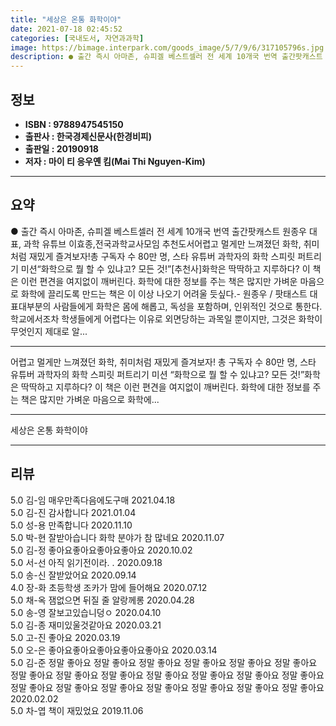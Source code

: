 ```yaml
---
title: "세상은 온통 화학이야"
date: 2021-07-18 02:45:52
categories: [국내도서, 자연과과학]
image: https://bimage.interpark.com/goods_image/5/7/9/6/317105796s.jpg
description: ● 출간 즉시 아마존, 슈피겔 베스트셀러 전 세계 10개국 번역 출간팟캐스트 원종우 대표, 과학 유튜브 이효종,전국과학교사모임 추천도서어렵고 멀게만 느껴졌던 화학, 취미처럼 재밌게 즐겨보자!총 구독자 수 80만 명, 스타 유튜버 과학자의 화학 스피릿 퍼트리기 미션“화학으로 뭘 할
---
```


## **정보**

- **ISBN : 9788947545150**
- **출판사 : 한국경제신문사(한경비피)**
- **출판일 : 20190918**
- **저자 : 마이 티 응우옌 킴(Mai Thi Nguyen-Kim)**

------



## **요약**

●  출간 즉시 아마존, 슈피겔 베스트셀러 전 세계 10개국 번역 출간팟캐스트  원종우 대표, 과학 유튜브  이효종,전국과학교사모임 추천도서어렵고 멀게만 느껴졌던 화학, 취미처럼 재밌게 즐겨보자!총 구독자 수 80만 명, 스타 유튜버 과학자의 화학 스피릿 퍼트리기 미션“화학으로 뭘 할 수 있냐고? 모든 것!”[추천사]화학은 딱딱하고 지루하다? 이 책은 이런 편견을 여지없이 깨버린다. 화학에 대한 정보를 주는 책은 많지만 가벼운 마음으로 화학에 끌리도록 만드는 책은 이 이상 나오기 어려울 듯싶다.- 원종우 /  팟태스트  대표대부분의 사람들에게 화학은 몸에 해롭고, 독성을 포함하며, 인위적인 것으로 통한다. 학교에서조차 학생들에게 어렵다는 이유로 외면당하는 과목일 뿐이지만, 그것은 화학이 무엇인지 제대로 알...

------

어렵고 멀게만 느껴졌던 화학, 취미처럼 재밌게 즐겨보자!
총 구독자 수 80만 명, 스타 유튜버 과학자의 화학 스피릿 퍼트리기 미션
“화학으로 뭘 할 수 있냐고? 모든 것!”화학은 딱딱하고 지루하다? 
이 책은 이런 편견을 여지없이 깨버린다. 화학에 대한 정보를 주는 책은 많지만 가벼운 마음으로 화학에... 

------


세상은 온통 화학이야 

------


## **리뷰** 

5.0 김-임 매우만족다음에도구매  2021.04.18 <br/>5.0 김-진 감사합니다  2021.01.04 <br/>5.0 성-용 만족합니다  2020.11.10 <br/>5.0 박-현 잘받아습니다  화학 분야가 참 많네요 2020.11.07 <br/>5.0 김-정 좋아요좋아요좋아요좋아요  2020.10.02 <br/>5.0 서-선 아직 읽기전이라. . 2020.09.18 <br/>5.0 송-신 잘받았어요 2020.09.14 <br/>4.0 장-화 초등학생 조카가 맘에 들어해요 2020.07.12 <br/>5.0 채-옥 잼없으면 뒤질 줄 알랑께롱 2020.04.28 <br/>5.0 송-영 잘보고있습니덩ㅇ 2020.04.10 <br/>5.0 김-종 재미있울것같아요 2020.03.21 <br/>5.0 고-진 좋아요 2020.03.19 <br/>5.0 오-은 좋아요좋아요좋아요좋아요좋아요 2020.03.14 <br/>5.0 김-준 정말 좋아요 정말 좋아요 정말 좋아요 정말 좋아요 정말 좋아요
정말 좋아요 정말 좋아요 정말 좋아요 정말 좋아요 정말 좋아요
정말 좋아요 정말 좋아요 정말 좋아요 정말 좋아요 정말 좋아요
정말 좋아요 정말 좋아요 정말 좋아요 정말 좋아요 정말 좋아요 2020.02.02 <br/>5.0 차-엽 책이 재밌었요 2019.11.06 <br/>
